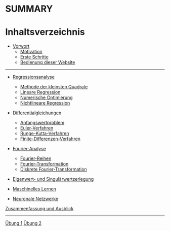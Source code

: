 # SUMMARY

# Inhaltsverzeichnis

- [Vorwort](00-preface.md)
    - [Motivation](00-preface/01-motivation.md)
    - [Erste Schritte](00-preface/02-getting_started.md)
    - [Bedienung dieser Website](00-preface/03-mdbook_usage.md)

---

- [Regressionsanalyse](01-regression.md)
    - [Methode der kleinsten Quadrate](01-regression/01-least_squares.md)
    - [Lineare Regression](01-regression/02-linear_regression.md)
    - [Numerische Optimierung](01-regression/03-numerical_optimisation.md)
    - [Nichtlineare Regression](01-regression/04-nonlinear_regression.md)

- [Differentialgleichungen](02-differential_equations.md)
    - [Anfangswertproblem](02-differential_equations/01-initial_value_problem.md)
    - [Euler-Verfahren](02-differential_equations/02-euler_method.md)
    - [Runge-Kutta-Verfahren](02-differential_equations/03-runge_kutta.md)
    - [Finite-Differenzen-Verfahren](02-differential_equations/04-finite_differences.md)

- [Fourier-Analyse](03-fourier_analysis.md)
    - [Fourier-Reihen](03-fourier_analysis/01-fourier_series.md)
    - [Fourier-Transformation](03-fourier_analysis/02-fourier_transform.md)
    - [Diskrete Fourier-Transformation](03-fourier_analysis/03-discrete_fourier_transform.md)

- [Eigenwert- und Singulärwertzerlegung](04-eigenvalue_svd.md)

- [Maschinelles Lernen](05-machine_learning.md)

- [Neuronale Netzwerke](06-neural_networks.md)

[Zusammenfassung und Ausblick]()

---

[Übung 1]()
[Übung 2]()
